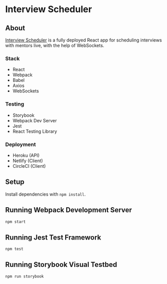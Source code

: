 # Interview Scheduler

## About
[Interview Scheduler](https://nifty-poincare-b9a997.netlify.app/ "Interview Scheduler Home Page") is a fully deployed React app for scheduling interviews with mentors live, with the help of WebSockets.

### Stack
- React 
- Webpack
- Babel
- Axios
- WebSockets

### Testing
- Storybook
- Webpack Dev Server
- Jest
- React Testing Library

### Deployment
- Heroku (API)
- Netlify (Client)
- CircleCI (Client)

## Setup

Install dependencies with `npm install`.

## Running Webpack Development Server

```sh
npm start
```

## Running Jest Test Framework

```sh
npm test
```

## Running Storybook Visual Testbed

```sh
npm run storybook
```